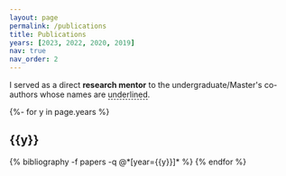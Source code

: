```yaml
---
layout: page
permalink: /publications
title: Publications
years: [2023, 2022, 2020, 2019]
nav: true
nav_order: 2
---
```

<!-- _pages/publications.md -->
<div class="publications">

  I served as a direct <strong>research mentor</strong> to the undergraduate/Master's co-authors whose names are <span style="border-bottom: 1px dashed;">underlined</span>. 

{%- for y in page.years %}
  <h2 class="year">{{y}}</h2>
  {% bibliography -f papers -q @*[year={{y}}]* %}
{% endfor %}

</div>
